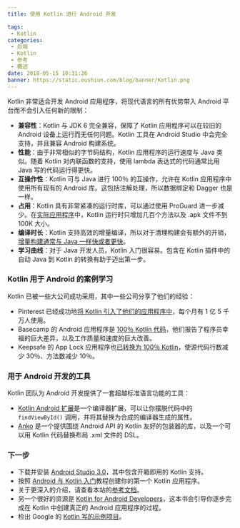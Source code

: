 ```yaml
---
title: 使用 Kotlin 进行 Android 开发

tags:
 - Kotlin
categories:
 - 后端
 - Kotlin
 - 参考
 - 概述
date: 2018-05-15 10:31:26
banner: https://static.oushiun.com/blog/banner/Kotlin.png
---
```


Kotlin 非常适合开发 Android 应用程序，将现代语言的所有优势带入 Android 平台而不会引入任何新的限制：

*   **兼容性**：Kotlin 与 JDK 6 完全兼容，保障了 Kotlin 应用程序可以在较旧的 Android 设备上运行而无任何问题。Kotlin 工具在 Android Studio 中会完全支持，并且兼容 Android 构建系统。
*   **性能**：由于非常相似的字节码结构，Kotlin 应用程序的运行速度与 Java 类似。随着 Kotlin 对内联函数的支持，使用 lambda 表达式的代码通常比用 Java 写的代码运行得更快。
*   **互操作性**：Kotlin 可与 Java 进行 100％ 的互操作，允许在 Kotlin 应用程序中使用所有现有的 Android 库。这包括注解处理，所以数据绑定和 Dagger 也是一样。
*   **占用**：Kotlin 具有非常紧凑的运行时库，可以通过使用 ProGuard 进一步减少。在[实际应用程序](https://blog.gouline.net/kotlin-production-tales-62b56057dc8a)中，Kotlin 运行时只增加几百个方法以及 .apk 文件不到 100K 大小。
*   **编译时长**：Kotlin 支持高效的增量编译，所以对于清理构建会有额外的开销，[增量构建通常与 Java 一样快或者更快](https://medium.com/keepsafe-engineering/kotlin-vs-java-compilation-speed-e6c174b39b5d)。
*   **学习曲线**：对于 Java 开发人员，Kotlin 入门很容易。包含在 Kotlin 插件中的自动 Java 到 Kotlin 的转换有助于迈出第一步。

<!-- more -->

### Kotlin 用于 Android 的案例学习

Kotlin 已被一些大公司成功采用，其中一些公司分享了他们的经验：

*   Pinterest 已经成功地[将 Kotlin 引入了他们的应用程序中](https://www.youtube.com/watch?v=mDpnc45WwlI)，每个月有 1 亿 5 千万人使用。
*   Basecamp 的 Android 应用程序是 [100％ Kotlin 代码](https://m.signalvnoise.com/how-we-made-basecamp-3s-android-app-100-kotlin-35e4e1c0ef12)，他们报告了程序员幸福的巨大差异，以及工作质量和速度的巨大改善。
*   Keepsafe 的 App Lock 应用程序也[已转换为 100％ Kotlin](https://medium.com/keepsafe-engineering/lessons-from-converting-an-app-to-100-kotlin-68984a05dcb6)，使源代码行数减少 30％、方法数减少 10％。

### 用于 Android 开发的工具

Kotlin 团队为 Android 开发提供了一套超越标准语言功能的工具：

*   [Kotlin Android 扩展](/docs/tutorials/android-plugin.html)是一个编译器扩展，可以让你摆脱代码中的 `findViewById()` 调用，并将其替换为合成的编译器生成的属性。
*   [Anko](http://github.com/kotlin/anko) 是一个提供围绕 Android API 的 Kotlin 友好的包装器的库，以及一个可以用 Kotlin 代码替换布局 .xml 文件的 DSL。

### 下一步

*   下载并安装 [Android Studio 3.0](https://developer.android.com/studio/index.html)，其中包含开箱即用的 Kotlin 支持。
*   按照 [Android 与 Kotlin 入门](/docs/tutorials/kotlin-android.html)教程创建你的第一个 Kotlin 应用程序。
*   关于更深入的介绍，请查看本站的[参考文档](index.html)。
*   另一个很好的资源是 [Kotlin for Android Developers](https://leanpub.com/kotlin-for-android-developers)，这本书会引导你逐步完成在 Kotlin 中创建真正的 Android 应用程序的过程。
*   检出 Google 的 [Kotlin 写的示例项目](https://developer.android.com/samples/index.html?language=kotlin)。
